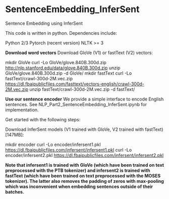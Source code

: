 # SentenceEmbedding_InferSent
Sentence Embedding using InferSent

This code is written in python. Dependencies include:

Python 2/3
Pytorch (recent version)
NLTK >= 3

**Download word vectors**
Download GloVe (V1) or fastText (V2) vectors:

mkdir GloVe
curl -Lo GloVe/glove.840B.300d.zip http://nlp.stanford.edu/data/glove.840B.300d.zip
unzip GloVe/glove.840B.300d.zip -d GloVe/
mkdir fastText
curl -Lo fastText/crawl-300d-2M.vec.zip https://dl.fbaipublicfiles.com/fasttext/vectors-english/crawl-300d-2M.vec.zip
unzip fastText/crawl-300d-2M.vec.zip -d fastText/



**Use our sentence encoder**
We provide a simple interface to encode English sentences. 
See NLP_Part2_SentenceEmbedding_InferSent.ipynb for implementation. 

Get started with the following steps:

 Download  InferSent models (V1 trained with GloVe, V2 trained with fastText)[147MB]:

mkdir encoder
curl -Lo encoder/infersent1.pkl https://dl.fbaipublicfiles.com/infersent/infersent1.pkl
curl -Lo encoder/infersent2.pkl https://dl.fbaipublicfiles.com/infersent/infersent2.pkl

**Note that infersent1 is trained with GloVe (which have been trained on text preprocessed with the PTB tokenizer) and infersent2 is trained with fastText (which have been trained on text preprocessed with the MOSES tokenizer). The latter also removes the padding of zeros with max-pooling which was inconvenient when embedding sentences outside of their batches.**


